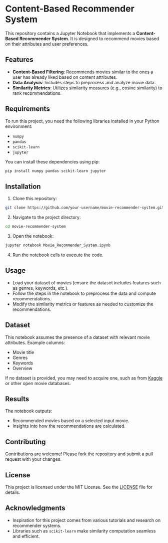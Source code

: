# Content-Based Recommender System

This repository contains a Jupyter Notebook that implements a **Content-Based Recommender System**. It is designed to recommend movies based on their attributes and user preferences.

## Features
- **Content-Based Filtering**: Recommends movies similar to the ones a user has already liked based on content attributes.
- **Data Analysis**: Includes steps to preprocess and analyze movie data.
- **Similarity Metrics**: Utilizes similarity measures (e.g., cosine similarity) to rank recommendations.

## Requirements
To run this project, you need the following libraries installed in your Python environment:

- `numpy`
- `pandas`
- `scikit-learn`
- `jupyter`

You can install these dependencies using pip:
```bash
pip install numpy pandas scikit-learn jupyter
```

## Installation
1. Clone this repository:
```bash
git clone https://github.com/your-username/movie-recommender-system.git
```

2. Navigate to the project directory:
```bash
cd movie-recommender-system
```

3. Open the notebook:
```bash
jupyter notebook Movie_Recommender_System.ipynb
```

4. Run the notebook cells to execute the code.

## Usage
- Load your dataset of movies (ensure the dataset includes features such as genres, keywords, etc.).
- Follow the steps in the notebook to preprocess the data and compute recommendations.
- Modify the similarity metrics or features as needed to customize the recommendations.

## Dataset
This notebook assumes the presence of a dataset with relevant movie attributes. Example columns:
- Movie title
- Genres
- Keywords
- Overview

If no dataset is provided, you may need to acquire one, such as from [Kaggle](https://www.kaggle.com/) or other open movie databases.

## Results
The notebook outputs:
- Recommended movies based on a selected input movie.
- Insights into how the recommendations are calculated.

## Contributing
Contributions are welcome! Please fork the repository and submit a pull request with your changes.

## License
This project is licensed under the MIT License. See the [LICENSE](LICENSE) file for details.

## Acknowledgments
- Inspiration for this project comes from various tutorials and research on recommender systems.
- Libraries such as `scikit-learn` make similarity computation seamless and efficient.


